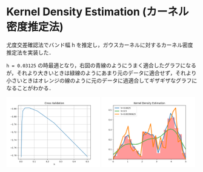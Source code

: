# Kernel Density Estimation (カーネル密度推定法)

尤度交差確認法でバンド幅 h を推定し，ガウスカーネルに対するカーネル密度推定法を実装した．

`h = 0.03125` の時最適となり，右図の青線のようにうまく適合したグラフになるが，それより大きいときは緑線のようにあまり元のデータに適合せず，それより小さいときはオレンジの線のように元のデータに過適合してギザギザなグラフになることがわかる．

<img src="output-cv.png" alt="cv output" width="49%"> <img src="output.png" alt="output" width="49%">
